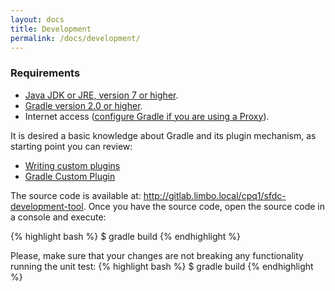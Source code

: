 ```yaml
---
layout: docs
title: Development
permalink: /docs/development/
---
```


### Requirements
 * [Java JDK or JRE, version 7 or higher](http://java.com/en/).
 * [Gradle version 2.0 or higher](https://gradle.org/docs/current/userguide/installation.html).
 * Internet access ([configure Gradle if you are using a Proxy](https://gradle.org/docs/current/userguide/build_environment.html)).

It is desired a basic knowledge about Gradle and its plugin mechanism, as starting point you can review:

 * [Writing custom plugins](http://www.gradle.org/docs/current/userguide/custom_plugins.html)
 * [Gradle Custom Plugin](http://www.javacodegeeks.com/2012/08/gradle-custom-plugin.html)

The source code is available at: http://gitlab.limbo.local/cpq1/sfdc-development-tool.
Once you have the source code, open the source code in a console and execute:

{% highlight bash %}
   $ gradle build
{% endhighlight %}

Please, make sure that your changes are not breaking any functionality running the unit test:
{% highlight bash %}
   $ gradle build
{% endhighlight %}

